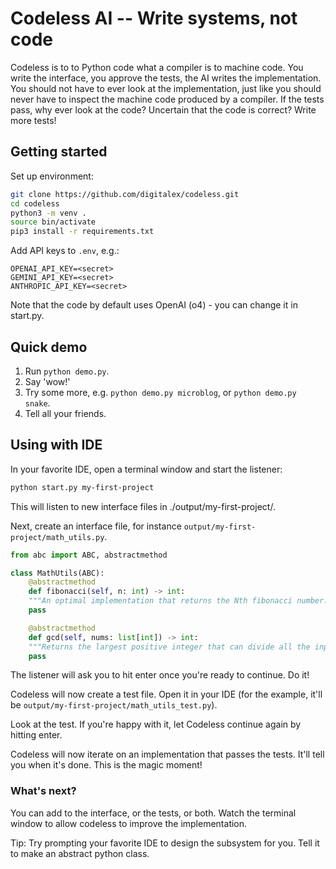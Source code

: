 # Codeless AI -- Write systems, not code
Codeless is to to Python code what a compiler is to machine code. You write the interface, you approve the tests, the AI writes the implementation. You should not have to ever look at the implementation, just like you should never have to inspect the machine code produced by a compiler. If the tests pass, why ever look at the code? Uncertain that the code is correct? Write more tests!

## Getting started

Set up environment:

```bash
git clone https://github.com/digitalex/codeless.git
cd codeless
python3 -m venv .
source bin/activate
pip3 install -r requirements.txt
```

Add API keys to `.env`, e.g.:

```
OPENAI_API_KEY=<secret>
GEMINI_API_KEY=<secret>
ANTHROPIC_API_KEY=<secret>
```

Note that the code by default uses OpenAI (o4) - you can change it in start.py.

## Quick demo

1. Run `python demo.py`.
2. Say 'wow!'
3. Try some more, e.g. `python demo.py microblog`, or `python demo.py snake`.
4. Tell all your friends.


## Using with IDE

In your favorite IDE, open a terminal window and start the listener:

```bash
python start.py my-first-project
```

This will listen to new interface files in ./output/my-first-project/.

Next, create an interface file, for instance `output/my-first-project/math_utils.py`.

```python
from abc import ABC, abstractmethod

class MathUtils(ABC):
    @abstractmethod
    def fibonacci(self, n: int) -> int:
	"""An optimal implementation that returns the Nth fibonacci number."""
	pass

    @abstractmethod
    def gcd(self, nums: list[int]) -> int:
	"""Returns the largest positive integer that can divide all the input numbers without a remainder."""
	pass
```

The listener will ask you to hit enter once you're ready to continue. Do it!

Codeless will now create a test file. Open it in your IDE (for the example, it'll be `output/my-first-project/math_utils_test.py`).

Look at the test. If you're happy with it, let Codeless continue again by hitting enter.

Codeless will now iterate on an implementation that passes the tests. It'll tell you when it's done. This is the magic moment!

### What's next?

You can add to the interface, or the tests, or both. Watch the terminal window to allow codeless to improve the implementation.

Tip: Try prompting your favorite IDE to design the subsystem for you. Tell it to make an abstract python class.
